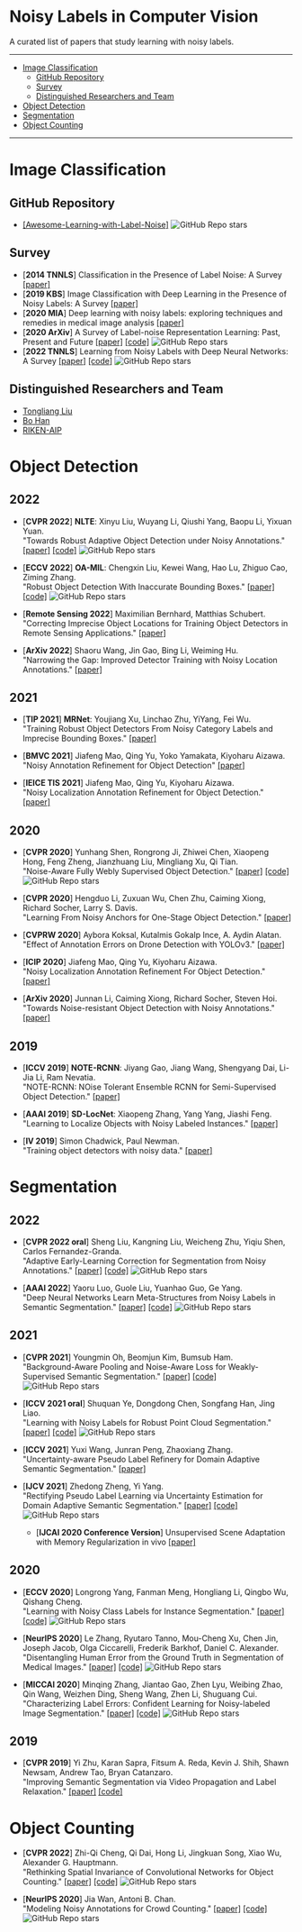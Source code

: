 Noisy Labels in Computer Vision
=========

A curated list of papers that study learning with noisy labels.

---
<!--ts-->
   * [Image Classification](#image-classification)
     * [GitHub Repository](#github-repository)
     * [Survey](#survey)
     * [Distinguished Researchers and Team](#distinguished-researchers-and-team)
   * [Object Detection](#object-detection)
   * [Segmentation](#segmentation)
   * [Object Counting](#object-counting)
   
<!--te-->
---

Image Classification
====================

GitHub Repository
---
* [[Awesome-Learning-with-Label-Noise]](https://github.com/subeeshvasu/Awesome-Learning-with-Label-Noise) ![GitHub Repo stars](https://img.shields.io/github/stars/subeeshvasu/Awesome-Learning-with-Label-Noise?style=social)

Survey
---

* [**2014 TNNLS**] Classification in the Presence of Label Noise: A Survey [[paper]](https://ieeexplore.ieee.org/document/6685834%5C%22)
* [**2019 KBS**] Image Classification with Deep Learning in the Presence of Noisy Labels: A Survey [[paper]](https://arxiv.org/abs/1912.05170)
* [**2020 MIA**] Deep learning with noisy labels: exploring techniques and remedies in medical image analysis [[paper]](https://www.sciencedirect.com/science/article/pii/S1361841520301237)
* [**2020 ArXiv**] A Survey of Label-noise Representation Learning: Past, Present and Future [[paper]](https://arxiv.org/abs/2011.04406) [[code]](https://github.com/bhanML/label-noise-papers) ![GitHub Repo stars](https://img.shields.io/github/stars/bhanML/label-noise-papers?style=social)
* [**2022 TNNLS**] Learning from Noisy Labels with Deep Neural Networks: A Survey [[paper]](https://arxiv.org/abs/2007.08199) [[code]](https://github.com/songhwanjun/Awesome-Noisy-Labels) ![GitHub Repo stars](https://img.shields.io/github/stars/songhwanjun/Awesome-Noisy-Labels?style=social)

Distinguished Researchers and Team
---
* [Tongliang Liu](https://tongliang-liu.github.io/)
* [Bo Han](https://bhanml.github.io/)
* [RIKEN-AIP](https://aip.riken.jp/labs/generic_tech/imperfect_inf_learn/)


Object Detection
================

2022
----

* [**CVPR 2022**] **NLTE**: Xinyu Liu, Wuyang Li, Qiushi Yang, Baopu Li, Yixuan Yuan.  
  "Towards Robust Adaptive Object Detection under Noisy Annotations."
[[paper]](https://openaccess.thecvf.com/content/CVPR2022/papers/Liu_Towards_Robust_Adaptive_Object_Detection_Under_Noisy_Annotations_CVPR_2022_paper.pdf)
[[code]](https://github.com/CityU-AIM-Group/NLTE)
![GitHub Repo stars](https://img.shields.io/github/stars/CityU-AIM-Group/NLTE?style=social)

* [**ECCV 2022**] **OA-MIL**: Chengxin Liu, Kewei Wang, Hao Lu, Zhiguo Cao, Ziming Zhang.  
  "Robust Object Detection With Inaccurate Bounding Boxes."
[[paper]](https://arxiv.org/pdf/2207.09697.pdf) 
[[code]](https://github.com/cxliu0/OA-MIL)
![GitHub Repo stars](https://img.shields.io/github/stars/cxliu0/OA-MIL?style=social)

* [**Remote Sensing 2022**] Maximilian Bernhard, Matthias Schubert.  
  "Correcting Imprecise Object Locations for Training Object Detectors in Remote Sensing Applications." [[paper]](https://www.mdpi.com/2072-4292/13/24/4962)

* [**ArXiv 2022**] Shaoru Wang, Jin Gao, Bing Li, Weiming Hu.  
  "Narrowing the Gap: Improved Detector Training with Noisy Location Annotations." [[paper]](https://arxiv.org/pdf/2206.05708.pdf)

2021
----

* [**TIP 2021**] **MRNet**: Youjiang Xu, Linchao Zhu, YiYang, Fei Wu.  
  "Training Robust Object Detectors From Noisy Category Labels and Imprecise Bounding Boxes."
[[paper]](https://ieeexplore.ieee.org/document/9457066)

* [**BMVC 2021**] Jiafeng Mao, Qing Yu, Yoko Yamakata, Kiyoharu Aizawa.  
  "Noisy Annotation Refinement for Object Detection" [[paper]](https://www.bmvc2021-virtualconference.com/assets/papers/0778.pdf)

* [**IEICE TIS 2021**] Jiafeng Mao, Qing Yu, Kiyoharu Aizawa.  
  "Noisy Localization Annotation Refinement for Object Detection."
[[paper]](https://www.jstage.jst.go.jp/article/transinf/E104.D/9/E104.D_2021EDP7026/_pdf)


2020
----

* [**CVPR 2020**] Yunhang Shen, Rongrong Ji, Zhiwei Chen, Xiaopeng Hong, Feng Zheng, Jianzhuang Liu, Mingliang Xu, Qi Tian.  
  "Noise-Aware Fully Webly Supervised Object Detection."
[[paper]](https://openaccess.thecvf.com/content_CVPR_2020/papers/Shen_Noise-Aware_Fully_Webly_Supervised_Object_Detection_CVPR_2020_paper.pdf) 
[[code]](https://github.com/shenyunhang/NA-fWebSOD) 
![GitHub Repo stars](https://img.shields.io/github/stars/shenyunhang/NA-fWebSOD?style=social)

* [**CVPR 2020**] Hengduo Li, Zuxuan Wu, Chen Zhu, Caiming Xiong, Richard Socher, Larry S. Davis.  
  "Learning From Noisy Anchors for One-Stage Object Detection."
[[paper]](https://openaccess.thecvf.com/content_CVPR_2020/papers/Li_Learning_From_Noisy_Anchors_for_One-Stage_Object_Detection_CVPR_2020_paper.pdf)

* [**CVPRW 2020**] Aybora Koksal, Kutalmis Gokalp Ince, A. Aydin Alatan.  
  "Effect of Annotation Errors on Drone Detection with YOLOv3."
[[paper]](https://openaccess.thecvf.com/content_CVPRW_2020/papers/w69/Koksal_Effect_of_Annotation_Errors_on_Drone_Detection_With_YOLOv3_CVPRW_2020_paper.pdf)

* [**ICIP 2020**] Jiafeng Mao, Qing Yu, Kiyoharu Aizawa.  
  "Noisy Localization Annotation Refinement For Object Detection." [[paper]](https://ieeexplore.ieee.org/document/9190728)

* [**ArXiv 2020**] Junnan Li, Caiming Xiong, Richard Socher, Steven Hoi.  
  "Towards Noise-resistant Object Detection with Noisy Annotations." [[paper]](https://arxiv.org/pdf/2003.01285.pdf)


2019
----

* [**ICCV 2019**] **NOTE-RCNN**: Jiyang Gao, Jiang Wang, Shengyang Dai, Li-Jia Li, Ram Nevatia.  
  "NOTE-RCNN: NOise Tolerant Ensemble RCNN for Semi-Supervised Object Detection."
[[paper]](https://openaccess.thecvf.com/content_ICCV_2019/papers/Gao_NOTE-RCNN_NOise_Tolerant_Ensemble_RCNN_for_Semi-Supervised_Object_Detection_ICCV_2019_paper.pdf)

* [**AAAI 2019**] **SD-LocNet**: Xiaopeng Zhang, Yang Yang, Jiashi Feng.  
  "Learning to Localize Objects with Noisy Labeled Instances."
[[paper]](https://ojs.aaai.org/index.php/AAAI/article/view/4957)

* [**IV 2019**] Simon Chadwick, Paul Newman.  
"Training object detectors with noisy data." [[paper]](https://arxiv.org/pdf/1905.07202.pdf)

Segmentation
============

2022
----
* [**CVPR 2022 oral**] Sheng Liu, Kangning Liu, Weicheng Zhu, Yiqiu Shen, Carlos Fernandez-Granda.  
  "Adaptive Early-Learning Correction for Segmentation from Noisy Annotations."
[[paper]](https://openaccess.thecvf.com/content/CVPR2022/papers/Liu_Adaptive_Early-Learning_Correction_for_Segmentation_From_Noisy_Annotations_CVPR_2022_paper.pdf)
[[code]](https://github.com/Kangningthu/ADELE)
![GitHub Repo stars](https://img.shields.io/github/stars/Kangningthu/ADELE?style=social)

* [**AAAI 2022**] Yaoru Luo, Guole Liu, Yuanhao Guo, Ge Yang.  
  "Deep Neural Networks Learn Meta-Structures from Noisy Labels in Semantic Segmentation."
[[paper]](https://www.aaai.org/AAAI22Papers/AAAI-12729.LuoY.pdf)
[[code]](https://github.com/YaoruLuo/Meta-Structures-for-DNN)
![GitHub Repo stars](https://img.shields.io/github/stars/YaoruLuo/Meta-Structures-for-DNN?style=social)

2021
----
* [**CVPR 2021**] Youngmin Oh, Beomjun Kim, Bumsub Ham.  
  "Background-Aware Pooling and Noise-Aware Loss for Weakly-Supervised Semantic Segmentation."
[[paper]](https://openaccess.thecvf.com/content/CVPR2021/papers/Oh_Background-Aware_Pooling_and_Noise-Aware_Loss_for_Weakly-Supervised_Semantic_Segmentation_CVPR_2021_paper.pdf)
[[code]](https://github.com/cvlab-yonsei/BANA)
![GitHub Repo stars](https://img.shields.io/github/stars/cvlab-yonsei/BANA?style=social)

* [**ICCV 2021 oral**] Shuquan Ye, Dongdong Chen, Songfang Han, Jing Liao.  
  "Learning with Noisy Labels for Robust Point Cloud Segmentation."
[[paper]](https://openaccess.thecvf.com/content/ICCV2021/papers/Ye_Learning_With_Noisy_Labels_for_Robust_Point_Cloud_Segmentation_ICCV_2021_paper.pdf)
[[code]](https://github.com/pleaseconnectwifi/PNAL)
![GitHub Repo stars](https://img.shields.io/github/stars/pleaseconnectwifi/PNAL?style=social)

* [**ICCV 2021**] Yuxi Wang, Junran Peng, Zhaoxiang Zhang.  
  "Uncertainty-aware Pseudo Label Refinery for Domain Adaptive Semantic Segmentation."
[[paper]](https://openaccess.thecvf.com/content/ICCV2021/papers/Wang_Uncertainty-Aware_Pseudo_Label_Refinery_for_Domain_Adaptive_Semantic_Segmentation_ICCV_2021_paper.pdf)

* [**IJCV 2021**] Zhedong Zheng, Yi Yang.  
  "Rectifying Pseudo Label Learning via Uncertainty Estimation for Domain Adaptive Semantic Segmentation."
[[paper]](https://link.springer.com/article/10.1007/s11263-020-01395-y)
[[code]](https://github.com/layumi/Seg-Uncertainty)
![GitHub Repo stars](https://img.shields.io/github/stars/layumi/Seg-Uncertainty?style=social)
  * [**IJCAI 2020 Conference Version**] Unsupervised Scene Adaptation with Memory Regularization in vivo [[paper]](https://arxiv.org/pdf/1912.11164.pdf)

2020
----
* [**ECCV 2020**] Longrong Yang, Fanman Meng, Hongliang Li, Qingbo Wu, Qishang Cheng.  
  "Learning with Noisy Class Labels for Instance Segmentation."
[[paper]](https://www.ecva.net/papers/eccv_2020/papers_ECCV/papers/123590035.pdf)
[[code]](https://github.com/longrongyang/Learning-with-Noisy-Class-Labels-for-Instance-Segmentation)
![GitHub Repo stars](https://img.shields.io/github/stars/longrongyang/LNCIS?style=social)

* [**NeurIPS 2020**] Le Zhang, Ryutaro Tanno, Mou-Cheng Xu, Chen Jin, Joseph Jacob, Olga Ciccarelli, Frederik Barkhof, Daniel C. Alexander.  
  "Disentangling Human Error from the Ground Truth in Segmentation of Medical Images."
[[paper]](https://proceedings.neurips.cc/paper/2020/file/b5d17ed2b502da15aa727af0d51508d6-Paper.pdf)
[[code]](https://github.com/moucheng2017/Learn_Noisy_Labels_Medical_Images)
![GitHub Repo stars](https://img.shields.io/github/stars/moucheng2017/Learn_Noisy_Labels_Medical_Images?style=social)

* [**MICCAI 2020**] Minqing Zhang, Jiantao Gao, Zhen Lyu, Weibing Zhao, Qin Wang, Weizhen Ding, Sheng Wang, Zhen Li, Shuguang Cui.  
  "Characterizing Label Errors: Confident Learning for Noisy-labeled Image Segmentation."
[[paper]](https://link.springer.com/chapter/10.1007/978-3-030-59710-8_70)
[[code]](https://github.com/502463708/Confident_Learning_for_Noisy-labeled_Medical_Image_Segmentation)
![GitHub Repo stars](https://img.shields.io/github/stars/502463708/Confident_Learning_for_Noisy-labeled_Medical_Image_Segmentation?style=social)

2019
----
* [**CVPR 2019**] Yi Zhu, Karan Sapra, Fitsum A. Reda, Kevin J. Shih, Shawn Newsam, Andrew Tao, Bryan Catanzaro.  
  "Improving Semantic Segmentation via Video Propagation and Label Relaxation."
[[paper]](https://openaccess.thecvf.com/content_CVPR_2019/papers/Zhu_Improving_Semantic_Segmentation_via_Video_Propagation_and_Label_Relaxation_CVPR_2019_paper.pdf)
[[code]](https://github.com/NVIDIA/semantic-segmentation/tree/sdcnet)


Object Counting
===============

* [**CVPR 2022**] Zhi-Qi Cheng, Qi Dai, Hong Li, Jingkuan Song, Xiao Wu, Alexander G. Hauptmann.  
  "Rethinking Spatial Invariance of Convolutional Networks for Object Counting."
[[paper]](https://openaccess.thecvf.com/content/CVPR2022/papers/Cheng_Rethinking_Spatial_Invariance_of_Convolutional_Networks_for_Object_Counting_CVPR_2022_paper.pdf)
[[code]](https://github.com/zhiqic/Rethinking-Counting)
![GitHub Repo stars](https://img.shields.io/github/stars/zhiqic/Rethinking-Counting?style=social)

* [**NeurIPS 2020**] Jia Wan, Antoni B. Chan.  
  "Modeling Noisy Annotations for Crowd Counting."
[[paper]](https://proceedings.neurips.cc/paper/2020/file/22bb543b251c39ccdad8063d486987bb-Paper.pdf)
[[code]](https://github.com/jia-wan/NoisyCC-pytorch)
![GitHub Repo stars](https://img.shields.io/github/stars/jia-wan/NoisyCC-pytorch?style=social)

